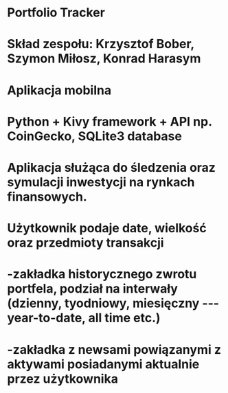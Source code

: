 # Portfolio Tracker
# Skład zespołu: Krzysztof Bober, Szymon Miłosz, Konrad Harasym
# Aplikacja mobilna
# Python + Kivy framework + API np. CoinGecko, SQLite3 database
#
# Aplikacja służąca do śledzenia oraz symulacji inwestycji na rynkach finansowych.
#  Użytkownik podaje date, wielkość oraz przedmioty transakcji
#  -zakładka historycznego zwrotu portfela, podział na interwały (dzienny, tyodniowy, miesięczny --- year-to-date, all time etc.)
#  -zakładka z newsami powiązanymi z aktywami posiadanymi aktualnie przez użytkownika
